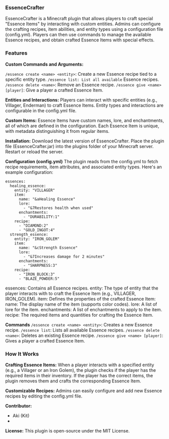 ### EssenceCrafter
EssenceCrafter is a Minecraft plugin that allows players to craft special "Essence Items" by interacting with custom entities. Admins can configure the crafting recipes, item abilities, and entity types using a configuration file (config.yml). Players can then use commands to manage the available Essence recipes, and obtain crafted Essence Items with special effects.

### Features
**Custom Commands and Arguments:**

`/essence create <name> <entity>`: Create a new Essence recipe tied to a specific entity type.
`/essence list: List all available` Essence recipes.
`/essence delete <name>`: Remove an Essence recipe.
`/essence give <name> [player]`: Give a player a crafted Essence Item.

**Entities and Interactions:**
Players can interact with specific entities (e.g., Villager, Enderman) to craft Essence Items.
Entity types and interactions are configurable in the config.yml file.

**Custom Items:**
Essence Items have custom names, lore, and enchantments, all of which are defined in the configuration.
Each Essence Item is unique, with metadata distinguishing it from regular items.

**Installation:**
Download the latest version of EssenceCrafter.
Place the plugin file (EssenceCrafter.jar) into the plugins folder of your Minecraft server.
Restart or reload the server.

**Configuration (config.yml)**
The plugin reads from the config.yml to fetch recipe requirements, item attributes, and associated entity types.
Here's an example configuration:
```
essences:
  healing_essence:
    entity: "VILLAGER"
    item:
      name: "&aHealing Essence"
      lore:
        - "&7Restores health when used"
      enchantments:
        - "DURABILITY:1"
    recipe:
      - "DIAMOND:2"
      - "GOLD_INGOT:4"
  strength_essence:
    entity: "IRON_GOLEM"
    item:
      name: "&cStrength Essence"
      lore:
        - "&7Increases damage for 2 minutes"
      enchantments:
        - "SHARPNESS:3"
    recipe:
      - "IRON_BLOCK:3"
      - "BLAZE_POWDER:5"
```
essences: Contains all Essence recipes.
entity: The type of entity that the player interacts with to craft the Essence Item (e.g., VILLAGER, IRON_GOLEM).
item: Defines the properties of the crafted Essence Item:
name: The display name of the item (supports color codes).
lore: A list of lore for the item.
enchantments: A list of enchantments to apply to the item.
recipe: The required items and quantities for crafting the Essence Item.

**Commands**
`/essence create <name> <entity>`: Creates a new Essence recipe.
`/essence list`: Lists all available Essence recipes.
`/essence delete <name>`: Deletes an existing Essence recipe.
`/essence give <name> [player]`: Gives a player a crafted Essence Item.
### How It Works

**Crafting Essence Items:**
When a player interacts with a specified entity (e.g., a Villager or an Iron Golem), the plugin checks if the player has the required items in their inventory.
If the player has the correct items, the plugin removes them and crafts the corresponding Essence Item.

**Customizable Recipes:**
Admins can easily configure and add new Essence recipes by editing the config.yml file.

**Contributor:**
 - Aki (Kit)
 - 
**License:**
This plugin is open-source under the MIT License.
